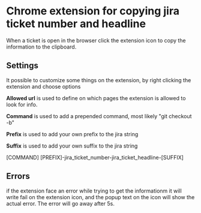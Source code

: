 # Chrome extension for copying jira ticket number and headline
When a ticket is open in the browser click the extension icon to copy the information to the clipboard.

## Settings
It possible to customize some things on the extension, by right clicking the extension and choose options

**Allowed url** is used to define on which pages the extension is allowed to look for info.

**Command** is used to add a prepended command, most likely "git checkout -b"

**Prefix** is used to add your own prefix to the jira string 

**Suffix** is used to add your own suffix to the jira string


[COMMAND] [PREFIX]-jira_ticket_number-jira_ticket_headline-[SUFFIX]

## Errors
if the extension face an error while trying to get the informationm it will write fail on the extension icon, and the popup text on the icon will show the actual error.
The error will go away after 5s.
